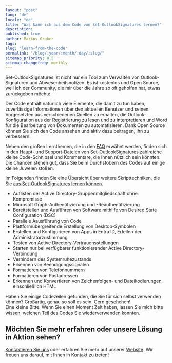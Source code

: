 ```yaml
---
layout: "post"
lang: "de"
locale: "de"
title: "Was kann ich aus dem Code von Set-OutlookSignatures lernen?"
description:
published: true
author: Markus Gruber
tags:
slug: "learn-from-the-code"
permalink: "/blog/:year/:month/:day/:slug/"
sitemap_priority: 0.5
sitemap_changefreq: monthly
---
```

Set-OutlookSignatures ist nicht nur ein Tool zum Verwalten von Outlook-Signaturen und Abwesenheitsnotizen. Es ist kostenlos und Open Source, weil ich der Community, die mir über die Jahre so oft geholfen hat, etwas zurückgeben möchte.

Der Code enthält natürlich viele Elemente, die damit zu tun haben, zuverlässige Informationen über den aktuellen Benutzer und seinen Vorgesetzten aus verschiedenen Quellen zu erhalten, die Outlook-Konfiguration aus der Registrierung zu lesen und zu interpretieren und Word für die Bearbeitung von Dokumenten zu automatisieren. Dank Open Source können Sie sich den Code ansehen und aktiv dazu beitragen, ihn zu verbessern.

Neben den großen Lernthemen, die in den [FAQ](/faq/) erwähnt werden, finden sich in den Haupt- und Support-Dateien von Set-OutlookSignatures zahlreiche kleine Code-Schnipsel und Kommentare, die Ihnen nützlich sein könnten. Die Chancen stehen gut, dass Sie beim Durchstöbern des Codes auf einige kleine Juwelen stoßen.

Im Folgenden finden Sie eine Übersicht über weitere Skripttechniken, die Sie [aus Set-OutlookSignatures lernen können](/faq/#44-what-can-i-learn-from-the-code-of-set-outlooksignatures).
- Auflisten der Active Directory-Gruppenmitgliedschaft ohne Kompromisse
- Microsoft Graph-Authentifizierung und -Reauthentifizierung
- Bereitstellen und Ausführen von Software mithilfe von Desired State Configuration (DSC)
- Parallele Aausführung von Code
- Plattformübergreifende Erstellung von Desktop-Symbolen
- Erstellen und Konfigurieren von Apps in Entra ID, Erteilen der Administratorzustimmung
- Testen von Active Directory-Vertrauensstellungen
- Starten nur bei verfügbarer funktionierender Active Directory-Verbindung
- Verhindern des Systemruhezustands
- Erkennen von Beendigungssignalen
- Formatieren von Telefonnummern
- Formatieren von Postadressen
- Erkennen und Konvertieren von Zeichenfolgen- und Dateikodierungen, einschließlich HTML

Haben Sie einige Codezeilen gefunden, die Sie für sich selbst verwenden können? Großartig, genau so soll es sein. Gern geschehen!<br>Eine kleine Bitte: Wenn Sie einen Moment Zeit haben, lassen Sie mich bitte <a href="https://github.com/Set-OutlookSignatures/Set-OutlookSignatures/discussions?discussions\_q=">wissen</a>, welchen Teil des Codes Sie wiederverwenden konnten.

## Möchten Sie mehr erfahren oder unsere Lösung in Aktion sehen?
[Kontaktieren Sie uns](/contact/) oder erfahren Sie mehr auf unserer [Website](/). Wir freuen uns darauf, mit Ihnen in Kontakt zu treten!